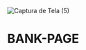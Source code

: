 ![Captura de Tela (5)](https://user-images.githubusercontent.com/88130044/217145074-3e19d2d0-296f-4067-9f96-8768bdb545f4.png)
# BANK-PAGE
